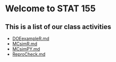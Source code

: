 # Welcome to STAT 155

## This is a list of our class activities

* [DOEexampleR.md](DOEexampleR.md)
* [MCsimR.md](MCsimR.md)
* [MCsimPY.md](MCsimPY.md)
* [ReproCheck.md](ReproCheck.md)